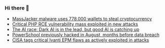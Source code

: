 ### Hi there 👋

<!--START_SECTION:feed-->
* [MassJacker malware uses 778,000 wallets to steal cryptocurrency](https://www.bleepingcomputer.com/news/security/massjacker-malware-uses-778-000-wallets-to-steal-cryptocurrency/)
* [Critical PHP RCE vulnerability mass exploited in new attacks](https://www.bleepingcomputer.com/news/security/critical-php-rce-vulnerability-mass-exploited-in-new-attacks/)
* [The AI race: Dark AI is in the lead, but good AI is catching up](https://www.bleepingcomputer.com/news/security/the-ai-race-dark-ai-is-in-the-lead-but-good-ai-is-catching-up/)
* [PowerSchool previously hacked in August, months before data breach](https://www.bleepingcomputer.com/news/security/powerschool-previously-hacked-in-august-months-before-data-breach/)
* [CISA tags critical Ivanti EPM flaws as actively exploited in attacks](https://www.bleepingcomputer.com/news/security/cisa-tags-critical-ivanti-epm-flaws-as-actively-exploited-in-attacks/)
<!--END_SECTION:feed-->

<!--
**frankenk/frankenk** is a ✨ _special_ ✨ repository because its `README.md` (this file) appears on your GitHub profile.

Here are some ideas to get you started:

- 🔭 I’m currently working on ...
- 🌱 I’m currently learning ...
- 👯 I’m looking to collaborate on ...
- 🤔 I’m looking for help with ...
- 💬 Ask me about ...
- 📫 How to reach me: ...
- 😄 Pronouns: ...
- ⚡ Fun fact: ...
-->




